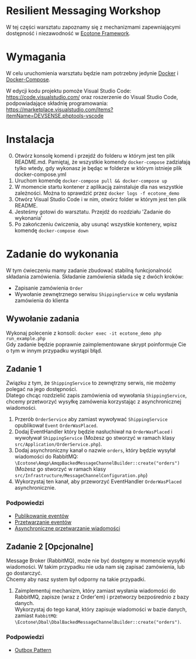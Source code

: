 # Resilient Messaging Workshop

W tej części warsztatu zapoznamy się z mechanizmami zapewniającymi dostępność i niezawodność w [Ecotone Framework](https://docs.ecotone.tech/).

# Wymagania

W celu uruchomienia warsztatu będzie nam potrzebny jedynie [Docker](https://docs.docker.com/engine/install/) i [Docker-Compose](https://docs.docker.com/compose/install/).

W edycji kodu projektu pomoże Visual Studio Code: https://code.visualstudio.com/ oraz roszerzenie do Visual Studio Code, podpowiadające składnię programowania: https://marketplace.visualstudio.com/items?itemName=DEVSENSE.phptools-vscode 

# Instalacja

0. Otwórz konsolę komend i przejdź do folderu w którym jest ten plik README.md. Pamiętaj, że wszystkie komendy `docker-compose` zadziałają tylko wtedy, gdy wykonasz je będąc w folderze w którym istnieje plik docker-compose.yml
1. Uruchom komendę `docker-compose pull && docker-compose up`
2. W momencie startu kontener z aplikacją zainstaluje dla nas wszystkie zależności. Można to sprawdzić przez `docker logs -f ecotone_demo`
3. Otwórz Visual Studio Code i w nim, otwórz folder w którym jest ten plik README.
4. Jesteśmy gotowi do warsztatu. Przejdź do rozdziału 'Zadanie do wykonania' 
5. Po zakończeniu ćwiczenia, aby usunąć wszystkie kontenery, wpisz komendę `docker-compose down`
 

# Zadanie do wykonania

W tym ćwieczeniu mamy zadanie zbudować stabilną funkcjonalność składania zamówienia.
Składanie zamówienia składa się z dwóch kroków:

- Zapisanie zamówienia `Order`
- Wywołanie zewnętrznego serwisu `ShippingService` w celu wysłania zamówienia do klienta

## Wywołanie zadania

Wykonaj polecenie z konsoli: `docker exec -it ecotone_demo php run_example.php`  
Gdy zadanie będzie poprawnie zaimplementowane skrypt poinformuje Cie o tym w innym przypadku wystąpi błąd.

## Zadanie 1

Związku z tym, że `ShippingService` to zewnętrzny serwis, nie możemy polegać na jego dostępności.  
Dlatego chcąc rozdzielić zapis zamówienia od wywołania `ShippingService`, chcemy przetworzyć wysyłkę zamówenia korzystając z asynchronicznej wiadomości.  

1. Przerób `OrderService` aby zamiast wywoływać `ShippingService` opublikował `Event` `OrderWasPlaced`.  
2. Dodaj EventHandler który będzie nasłuchiwał na `OrderWasPlaced` i wywoływał `ShippingService` (Możesz go stworzyć w ramach klasy `src/Application/OrderService.php`).
3. Dodaj asynchroniczny kanał o nazwie `orders`, który będzie wysyłał wiadomości do RabbitMQ: `\Ecotone\Amqp\AmqpBackedMessageChannelBuilder::create("orders")` (Możesz go stworzyć w ramach klasy `src/Infrastructure/MessageChannelConfiguration.php`)
4. Wykorzystaj ten kanał, aby przeworzyć EventHandler `OrderWasPlaced` asynchronicznie.

### Podpowiedzi

- [Publikowanie eventów](https://docs.ecotone.tech/modelling/event-handling/dispatching-events#publishing)
- [Przetwarzanie eventów](https://docs.ecotone.tech/modelling/event-handling/handling-events#registering-class-based-event-handler)
- [Asynchroniczne przetwarzanie wiadomości](https://docs.ecotone.tech/modelling/asynchronous-handling#running-asynchronously)

## Zadanie 2 [Opcjonalne]

Message Broker (RabbitMQ), może nie być dostępny w momencie wysyłki wiadomości. 
W takim przypadku nie uda nam się zapisać zamówienia, lub go dostarczyć.  
Chcemy aby nasz system był odporny na takie przypadki.

1. Zaimplementuj mechanizm, który zamiast wysłania wiadomości do RabbitMQ, zapisze (wraz z Order'em) i przetworzy bezpośrednio z bazy danych.    
Wykorzystaj do tego kanał, który zapisuje wiadomości w bazie danych, zamiast `RabbitMQ`: `\Ecotone\Dbal\DbalBackedMessageChannelBuilder::create("orders")`. 

### Podpowiedzi

- [Outbox Pattern](https://docs.ecotone.tech/modelling/error-handling/outbox-pattern#dbal-message-channel)